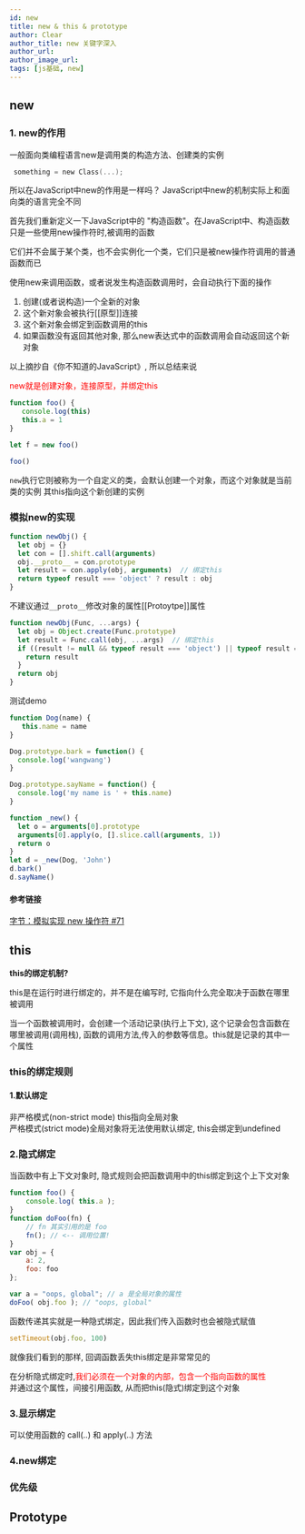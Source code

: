 ```yaml
---
id: new
title: new & this & prototype
author: Clear
author_title: new 关键字深入
author_url: 
author_image_url: 
tags: [js基础, new]
---
```

## new
### 1. new的作用
一般面向类编程语言new是调用类的构造方法、创建类的实例
```Objective-C 
 something = new Class(...);
``` 

<!--truncate-->

所以在JavaScript中new的作用是一样吗？ JavaScript中new的机制实际上和面向类的语言完全不同

首先我们重新定义一下JavaScript中的 "构造函数"。在JavaScript中、构造函数只是一些使用new操作符时,被调用的函数

它们并不会属于某个类，也不会实例化一个类，它们只是被new操作符调用的普通函数而已

使用new来调用函数，或者说发生构造函数调用时，会自动执行下面的操作

1. 创建(或者说构造)一个全新的对象
2. 这个新对象会被执行[[原型]]连接
3. 这个新对象会绑定到函数调用的this
4. 如果函数没有返回其他对象, 那么new表达式中的函数调用会自动返回这个新对象

以上摘抄自《你不知道的JavaScript》, 所以总结来说

<font color="red">new就是创建对象，连接原型，并绑定this</font><br /> 

```javascript
function foo() { 
   console.log(this)
   this.a = 1 
}

let f = new foo() 

foo()
```
`new`执行它则被称为一个自定义的类，会默认创建一个对象，而这个对象就是当前类的实例
其this指向这个新创建的实例

### 模拟new的实现
```javascript
function newObj() {
  let obj = {}
  let con = [].shift.call(arguments)
  obj.__proto__ = con.prototype
  let result = con.apply(obj, arguments)  // 绑定this
  return typeof result === 'object' ? result : obj 
}
```
不建议通过`__proto__`修改对象的属性[[Protoytpe]]属性

```javascript
function newObj(Func, ...args) {
  let obj = Object.create(Func.prototype)
  let result = Func.call(obj, ...args)  // 绑定this
  if ((result != null && typeof result === 'object') || typeof result === 'function') {
    return result    
  }
  return obj
}
```

测试demo
```javascript
function Dog(name) {
   this.name = name
}

Dog.prototype.bark = function() {
  console.log('wangwang')
}

Dog.prototype.sayName = function() {
  console.log('my name is ' + this.name)
}

function _new() {
  let o = arguments[0].prototype
  arguments[0].apply(o, [].slice.call(arguments, 1))  
  return o
}
let d = _new(Dog, 'John')
d.bark()
d.sayName()
```

#### 参考链接
[字节：模拟实现 new 操作符 #71](https://github.com/sisterAn/JavaScript-Algorithms/issues/71)

## this
**this的绑定机制?**


this是在运行时进行绑定的，并不是在编写时, 它指向什么完全取决于函数在哪里被调用

当一个函数被调用时，会创建一个活动记录(执行上下文), 这个记录会包含函数在哪里被调用(调用栈),
函数的调用方法,传入的参数等信息。this就是记录的其中一个属性


### this的绑定规则

#### 1.默认绑定

非严格模式(non-strict mode) this指向全局对象       
严格模式(strict mode)全局对象将无法使用默认绑定, this会绑定到undefined

### 2.隐式绑定
当函数中有上下文对象时, 隐式规则会把函数调用中的this绑定到这个上下文对象
```javascript
function foo() { 
	console.log( this.a );
}
function doFoo(fn) {
	// fn 其实引用的是 foo 
	fn(); // <-- 调用位置!
}
var obj = { 
	a: 2,
	foo: foo 
};

var a = "oops, global"; // a 是全局对象的属性 
doFoo( obj.foo ); // "oops, global"

```
函数传递其实就是一种隐式绑定，因此我们传入函数时也会被隐式赋值

```javascript
setTimeout(obj.foo, 100)
```
就像我们看到的那样, 回调函数丢失this绑定是非常常见的

在分析隐式绑定时,<font color="red">我们必须在一个对象的内部，包含一个指向函数的属性</font><br /> 
并通过这个属性，间接引用函数, 从而把this(隐式)绑定到这个对象

### 3.显示绑定
可以使用函数的 call(..) 和 apply(..) 方法


### 4.new绑定


### 优先级



## Prototype